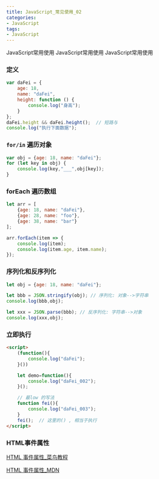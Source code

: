 ```yaml
---
title: JavaScript_常见使用_02
categories: 
- JavaScript
tags:
- JavaScript
---
```


 JavaScript常用使用
 JavaScript常用使用
 JavaScript常用使用

### 定义

```javascript
var daFei = {
    age: 18,
    name: "daFei",
    height: function () {
        console.log("身高");
    }
};
daFei.height && daFei.height();  // 短路与
console.log("执行下面数据");
```

### `for/in` 遍历对象

```javascript
var obj = {age: 18, name: "daFei"};
for (let key in obj) {
    console.log(key,"___",obj[key]);
}
```

### forEach 遍历数组

```javascript
let arr = [
    {age: 18, name: "daFei"},
    {age: 28, name: "foo"},
    {age: 38, name: "bar"}
];

arr.forEach(item => {
    console.log(item);
    console.log(item.age, item.name);
});
```

### 序列化和反序列化

```javascript
let obj = {age: 18, name: "daFei"};

let bbb = JSON.stringify(obj); // 序列化: 对象-->字符串
console.log(bbb,obj);

let xxx = JSON.parse(bbb); // 反序列化: 字符串-->对象
console.log(xxx,obj);
```

### 立即执行

```html
<script>
    (function(){
        console.log("daFei");
    }())

    let demo=function(){
        console.log("daFei_002");
    }();

    // 最low 的写法
    function fei(){
        console.log("daFei_003");
    }
    fei();  // 这里的() , 相当于执行
</script>
```

### HTML事件属性

[HTML 事件属性_菜鸟教程](https://www.runoob.com/tags/ref-eventattributes.html)

 [HTML 事件属性_MDN](https://developer.mozilla.org/zh-CN/docs/Web/API/GlobalEventHandlers)

